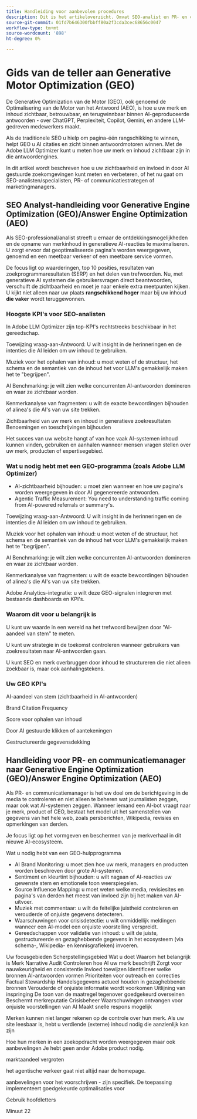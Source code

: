 ```yaml
---
title: Handleiding voor aanbevolen procedures
description: Dit is het artikeloverzicht. Omvat SEO-analist en PR- en communicatiemanager
source-git-commit: 01fd7b646300fbbff80a2f3cda3cec68656c0047
workflow-type: tm+mt
source-wordcount: '898'
ht-degree: 0%

---
```



# Gids van de teller aan Generative Motor Optimization (GEO)

De Generative Optimization van de Motor (GEO), ook genoemd de Optimalisering van de Motor van het Antwoord (AEO), is hoe u uw merk en inhoud zichtbaar, betrouwbaar, en terugwinnbaar binnen AI-geproduceerde antwoorden - over ChatGPT, Perplexiteit, Copilot, Gemini, en andere LLM-gedreven medewerkers maakt.

Als de traditionele SEO u hielp om pagina-één rangschikking te winnen, helpt GEO u AI citaties en zicht binnen antwoordmotoren winnen. Met de Adobe LLM Optimizer kunt u meten hoe uw merk en inhoud zichtbaar zijn in die antwoordengines.

In dit artikel wordt beschreven hoe u uw zichtbaarheid en invloed in door AI gestuurde zoekomgevingen kunt meten en verbeteren, of het nu gaat om SEO-analisten/specialisten, PR- of communicatiestrategen of marketingmanagers.


<!-- brands enhance their visibility, accuracy, and influence in AI-driven search environments. It provides insights into brand presence in AI-generated answers, offers prescriptive content recommendations, and automates optimization fixes -->

<!-- Alva - don't forget to add to TOC -->

<!-- ## How GEO is changing your world

May remove this - Traditional SEO focuses on rankings in Google SERPs and GEO shifts focus to visibility within AI-generated answers and citation frequency.

Think about semantic visibility and retrieval relevance - not just keyword rankings. -->

## SEO Analyst-handleiding voor Generative Engine Optimization (GEO)/Answer Engine Optimization (AEO)

Als SEO-professional/analist streeft u ernaar de ontdekkingsmogelijkheden en de opname van merkinhoud in generatieve AI-reacties te maximaliseren. U zorgt ervoor dat geoptimaliseerde pagina&#39;s worden weergegeven, genoemd en een meetbaar verkeer of een meetbare service vormen.

De focus ligt op waarderingen, top 10 posities, resultaten van zoekprogrammaresultaten (SERP) en het delen van trefwoorden. Nu, met generatieve AI systemen die gebruikersvragen direct beantwoorden, verschuift de zichtbaarheid en moet je naar enkele extra meetpunten kijken. U kijkt niet alleen naar uw plaats **rangschikkend hoger** maar bij uw inhoud **die vaker** wordt teruggewonnen.

### Hoogste KPI&#39;s voor SEO-analisten

In Adobe LLM Optimizer zijn top-KPI&#39;s rechtstreeks beschikbaar in het gereedschap.

<!-- * AI Visibility Tracking: You need to see when and how your pages are appearing in AI-generated answers. This includes **citations** and **mentions** and sentiment. See [Brand Presence dashboard](/help/dashboards/brand-presence.md)

* Agentic Traffic Measurement: You need to understand traffic coming from AI-driven referrals or summaries. See [Agentic Traffic dashboard](/help/dashboards/agentic-traffic.md)-->

<!-- Not sure llm optimizer has all these - remove those not relevant-->

Toewijzing vraag-aan-Antwoord: U wilt insight in de herinneringen en de intenties die AI leiden om uw inhoud te gebruiken.

Muziek voor het ophalen van inhoud: u moet weten of de structuur, het schema en de semantiek van de inhoud het voor LLM&#39;s gemakkelijk maken het te &quot;begrijpen&quot;.

AI Benchmarking: je wilt zien welke concurrenten AI-antwoorden domineren en waar ze zichtbaar worden.

Kenmerkanalyse van fragmenten: u wilt de exacte bewoordingen bijhouden of alinea&#39;s die AI&#39;s van uw site trekken.


Zichtbaarheid van uw merk en inhoud in generatieve zoekresultaten
Benoemingen en toeschrijvingen bijhouden

Het succes van uw website hangt af van hoe vaak AI-systemen inhoud kunnen vinden, gebruiken en aanhalen wanneer mensen vragen stellen over uw merk, producten of expertisegebied.

### Wat u nodig hebt met een GEO-programma (zoals Adobe LLM Optimizer)

* AI-zichtbaarheid bijhouden: u moet zien wanneer en hoe uw pagina&#39;s worden weergegeven in door AI gegenereerde antwoorden.
* Agentic Traffic Measurement: You need to understanding traffic coming from AI-powered referrals or summary&#39;s.

Toewijzing vraag-aan-Antwoord: U wilt insight in de herinneringen en de intenties die AI leiden om uw inhoud te gebruiken.

Muziek voor het ophalen van inhoud: u moet weten of de structuur, het schema en de semantiek van de inhoud het voor LLM&#39;s gemakkelijk maken het te &quot;begrijpen&quot;.

AI Benchmarking: je wilt zien welke concurrenten AI-antwoorden domineren en waar ze zichtbaar worden.

Kenmerkanalyse van fragmenten: u wilt de exacte bewoordingen bijhouden of alinea&#39;s die AI&#39;s van uw site trekken.


Adobe Analytics-integratie: u wilt deze GEO-signalen integreren met bestaande dashboards en KPI&#39;s.

### Waarom dit voor u belangrijk is

U kunt uw waarde in een wereld na het trefwoord bewijzen door &quot;AI-aandeel van stem&quot; te meten.

U kunt uw strategie in de toekomst controleren wanneer gebruikers van zoekresultaten naar AI-antwoorden gaan.

U kunt SEO en merk overbruggen door inhoud te structureren die niet alleen zoekbaar is, maar ook aanhalingstekens.

### Uw GEO KPI&#39;s

AI-aandeel van stem (zichtbaarheid in AI-antwoorden)

Brand Citation Frequency

Score voor ophalen van inhoud

Door AI gestuurde klikken of aantekeningen

Gestructureerde gegevensdekking

## Handleiding voor PR- en communicatiemanager naar Generative Engine Optimization (GEO)/Answer Engine Optimization (AEO)

Als PR- en communicatiemanager is het uw doel om de berichtgeving in de media te controleren en niet alleen te beheren wat journalisten zeggen, maar ook wat AI-systemen zeggen. Wanneer iemand een AI-bot vraagt naar je merk, product of CEO, bestaat het model uit het samenstellen van gegevens van het hele web, zoals persberichten, Wikipedia, revisies en opmerkingen van derden.

Je focus ligt op het vormgeven en beschermen van je merkverhaal in dit nieuwe AI-ecosysteem.

Wat u nodig hebt van een GEO-hulpprogramma

* AI Brand Monitoring: u moet zien hoe uw merk, managers en producten worden beschreven door grote AI-systemen.
* Sentiment en kleurtint bijhouden: u wilt nagaan of AI-reacties uw gewenste stem en emotionele toon weerspiegelen.
* Source Influence Mapping: u moet weten welke media, revisiesites en pagina&#39;s van derden het meest van invloed zijn bij het maken van AI-uitvoer.
* Muziek met commentaar: u wilt de feitelijke juistheid controleren en verouderde of onjuiste gegevens detecteren.
* Waarschuwingen voor crisisdetectie: u wilt onmiddellijk meldingen wanneer een AI-model een onjuiste voorstelling verspreidt.
* Gereedschappen voor validatie van inhoud: u wilt de juiste, gestructureerde en gezaghebbende gegevens in het ecosysteem (via schema-, Wikipedia- en kennisgrafieken) invoeren.

Uw focusgebieden
Scherpstellingsgebied    Wat u doet    Waarom het belangrijk is
Merk Narrative Audit    Controleren hoe AI uw merk beschrijft    Zorgt voor nauwkeurigheid en consistentie
Invloed toewijzen    Identificeer welke bronnen AI-antwoorden vormen    Prioriteiten voor outreach en correcties
Factual Stewardship    Handelsgegevens actueel houden in gezaghebbende bronnen    Verouderde of onjuiste informatie wordt voorkomen
Uitlijning van inspringing    De toon van de maatregel tegenover goedgekeurd overseinen    Beschermt merkreputatie
Crisisbeheer    Waarschuwingen ontvangen voor onjuiste voorstellingen van AI    Maakt snelle respons mogelijk

Merken kunnen niet langer rekenen op de controle over hun merk. Als uw site leesbaar is, hebt u verdiende (externe) inhoud nodig die aanzienlijk kan zijn

<!-- Add table and also the PR and Comm manager mission and Marketing manager mission (see chatgpt and copilot-->

Hoe hun merken in een zoekopdracht worden weergegeven
maar ook aanbevelingen
Je hebt geen ander Adobe product nodig.

marktaandeel vergroten

het agentische verkeer gaat niet altijd naar de homepage.

aanbevelingen voor het voorschrijven - zijn specifiek. De toepassing implementeert goedgekeurde optimalisaties voor

Gebruik hoofdletters

Minuut 22





